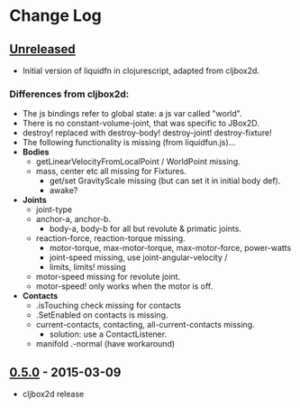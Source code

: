 # Change Log

## [Unreleased]
- Initial version of liquidfn in clojurescript, adapted from cljbox2d.

### Differences from cljbox2d:
- The js bindings refer to global state: a js var called "world".
- There is no constant-volume-joint, that was specific to JBox2D.
- destroy! replaced with destroy-body! destroy-joint! destroy-fixture!
- The following functionality is missing (from liquidfun.js)...
- **Bodies**
  - getLinearVelocityFromLocalPoint / WorldPoint missing.
  - mass, center etc all missing for Fixtures.
	- get/set GravityScale missing (but can set it in initial body def).
	- awake?
- **Joints**
  - joint-type
  - anchor-a, anchor-b.
	- body-a, body-b for all but revolute & primatic joints.
  - reaction-force, reaction-torque missing.
	- motor-torque, max-motor-torque, max-motor-force, power-watts
	- joint-speed missing, use joint-angular-velocity /
	- limits, limits! missing
  - motor-speed missing for revolute joint.
  - motor-speed! only works when the motor is off.
- **Contacts**
	- .isTouching check missing for contacts
  - .SetEnabled on contacts is missing.
  - current-contacts, contacting, all-current-contacts missing.
	  - solution: use a ContactListener.
  - manifold .-normal (have workaround)

## [0.5.0] - 2015-03-09
- cljbox2d release

[Unreleased]: https://github.com/htm-community/comportex/compare/v0.5.0...HEAD
[0.5.0]: https://github.com/floybix/cljbox2d/compare/v0.5.0...v0.5.0
